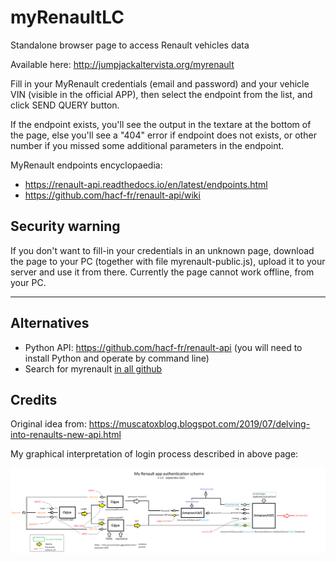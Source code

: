 # myRenaultLC
 Standalone browser page to access Renault vehicles data
 
Available here: http://jumpjackaltervista.org/myrenault
 

Fill in your MyRenault credentials (email and password) and your vehicle VIN (visible in the official APP), then select the endpoint from the list, and click SEND QUERY button.

If the endpoint exists, you'll see the output in the textare at the bottom of the page, else you'll see a "404" error if endpoint does not exists, or other number if you missed some additional parameters in the endpoint.

MyRenault endpoints encyclopaedia:

 - https://renault-api.readthedocs.io/en/latest/endpoints.html
 - https://github.com/hacf-fr/renault-api/wiki

Security warning
----------------

If you don't want to fill-in your credentials in an unknown page, download the page to your PC (together with file myrenault-public.js), upload it to your server and use it from there. Currently the page cannot work offline, from your PC.

---------

Alternatives
-------------

 - Python API: https://github.com/hacf-fr/renault-api  (you will need to install Python and operate by command line)
 - Search for myrenault <a href="https://github.com/search?q=myrenault">in all github</a>

Credits
-------

Original idea from: https://muscatoxblog.blogspot.com/2019/07/delving-into-renaults-new-api.html

My graphical interpretation of login process described in above page:

<img src="login-schematic.png">
